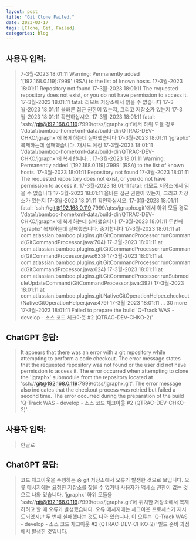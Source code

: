 ```yaml
---
layout: post
title: "Git Clone Failed."
date: 2023-03-17
tags: [Clone, Git, Failed]
categories: blog
---
```


## 사용자 입력:
> 7-3월-2023 18:01:11	Warning: Permanently added '[192.168.0.119]:7999' (RSA) to the list of known hosts.
17-3월-2023 18:01:11	Repository not found
17-3월-2023 18:01:11	The requested repository does not exist, or you do not have permission to access it.
17-3월-2023 18:01:11	fatal: 리모트 저장소에서 읽을 수 없습니다
17-3월-2023 18:01:11	올바른 접근 권한이 있는지, 그리고 저장소가 있는지
17-3월-2023 18:01:11	확인하십시오.
17-3월-2023 18:01:11	fatal: 'ssh://git@192.168.0.119:7999/qtss/jgraphx.git'에서 하위 모듈 경로 '/data1/bamboo-home/xml-data/build-dir/QTRAC-DEV-CHKO/jgraphx'에 복제하는데 실패했습니다
17-3월-2023 18:01:11	'jgraphx' 복제하는데 실패했습니다. 재시도 예정
17-3월-2023 18:01:11	'/data1/bamboo-home/xml-data/build-dir/QTRAC-DEV-CHKO/jgraphx'에 복제합니다...
17-3월-2023 18:01:11	Warning: Permanently added '[192.168.0.119]:7999' (RSA) to the list of known hosts.
17-3월-2023 18:01:11	Repository not found
17-3월-2023 18:01:11	The requested repository does not exist, or you do not have permission to access it.
17-3월-2023 18:01:11	fatal: 리모트 저장소에서 읽을 수 없습니다
17-3월-2023 18:01:11	올바른 접근 권한이 있는지, 그리고 저장소가 있는지
17-3월-2023 18:01:11	확인하십시오.
17-3월-2023 18:01:11	fatal: 'ssh://git@192.168.0.119:7999/qtss/jgraphx.git'에서 하위 모듈 경로 '/data1/bamboo-home/xml-data/build-dir/QTRAC-DEV-CHKO/jgraphx'에 복제하는데 실패했습니다
17-3월-2023 18:01:11	두번째 'jgraphx' 복제하는데 실패했습니다. 중지합니다
17-3월-2023 18:01:11	        at com.atlassian.bamboo.plugins.git.GitCommandProcessor.runCommand(GitCommandProcessor.java:704)
17-3월-2023 18:01:11	        at com.atlassian.bamboo.plugins.git.GitCommandProcessor.runCommand(GitCommandProcessor.java:633)
17-3월-2023 18:01:11	        at com.atlassian.bamboo.plugins.git.GitCommandProcessor.runCommand(GitCommandProcessor.java:624)
17-3월-2023 18:01:11	        at com.atlassian.bamboo.plugins.git.GitCommandProcessor.runSubmoduleUpdateCommand(GitCommandProcessor.java:392)
17-3월-2023 18:01:11	        at com.atlassian.bamboo.plugins.git.NativeGitOperationHelper.checkout(NativeGitOperationHelper.java:479)
17-3월-2023 18:01:11	        ... 30 more
17-3월-2023 18:01:11	Failed to prepare the build 'Q-Track WAS - develop - 소스 코드 체크아웃 #2 (QTRAC-DEV-CHKO-2)'

## ChatGPT 응답:
> It appears that there was an error with a git repository while attempting to perform a code checkout. The error message states that the requested repository was not found or the user did not have permission to access it. The error occurred when attempting to clone the 'jgraphx' submodule from the repository located at 'ssh://git@192.168.0.119:7999/qtss/jgraphx.git'. The error message also indicates that the checkout process was retried but failed a second time. The error occurred during the preparation of the build 'Q-Track WAS - develop - 소스 코드 체크아웃 #2 (QTRAC-DEV-CHKO-2)'.

## 사용자 입력:
> 한글로

## ChatGPT 응답:
> 코드 체크아웃을 수행하는 중 git 저장소에서 오류가 발생한 것으로 보입니다. 오류 메시지에는 요청한 저장소를 찾을 수 없거나 사용자가 액세스 권한이 없는 것으로 나와 있습니다. 'jgraphx' 하위 모듈을 'ssh://git@192.168.0.119:7999/qtss/jgraphx.git'에 위치한 저장소에서 복제하려고 할 때 오류가 발생했습니다. 오류 메시지에는 체크아웃 프로세스가 재시도되었지만 두 번째 실패했다는 것도 나와 있습니다. 이 오류는 'Q-Track WAS - develop - 소스 코드 체크아웃 #2 (QTRAC-DEV-CHKO-2)' 빌드 준비 과정에서 발생한 것입니다.


